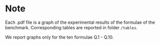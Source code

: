 # Note
Each .pdf file is a graph of the experimental results of the formulae of the benchmark. Corresponding tables are reported in folder `/tables`.

We report graphs only for the ten formulae Q.1 - Q.10.